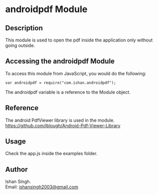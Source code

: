 # androidpdf Module

## Description

This module is used to open the pdf inside the application only without going outside.

## Accessing the androidpdf Module

To access this module from JavaScript, you would do the following:

	var androidpdf = require("com.ishan.androidpdf");

The androidpdf variable is a reference to the Module object.	

## Reference

The android PdfViewer library is used in the module.</br>
https://github.com/jblough/Android-Pdf-Viewer-Library

## Usage

Check the app.js inside the examples folder.

## Author

Ishan Singh.</br>
Email: ishansingh2003@gmail.com